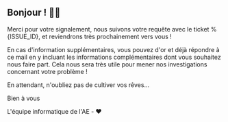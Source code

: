 ## Bonjour ! 👋🏼

Merci pour votre signalement, nous suivons votre requête avec le ticket %{ISSUE_ID}, et reviendrons très prochainement vers vous !

En cas d'information supplémentaires, vous pouvez d'or et déjà répondre à ce mail en y incluant les informations complémentaires dont vous souhaitez nous faire part. Cela nous sera très utile pour mener nos investigations concernant votre problème !

En attendant, n'oubliez pas de cultiver vos rêves...

Bien à vous

L'équipe informatique de l'AE - ❤️
